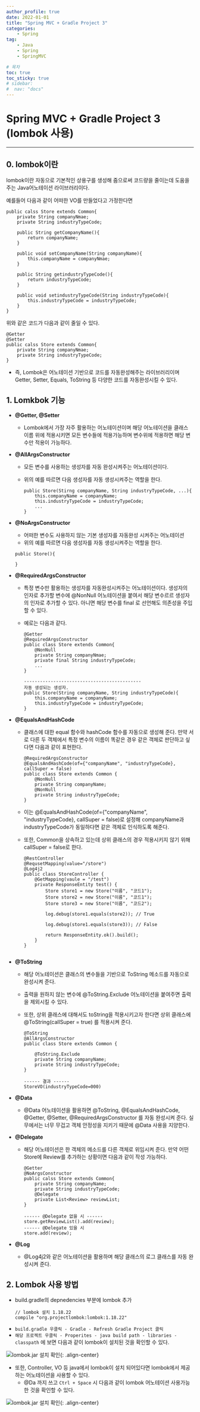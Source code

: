 ```yaml
---
author_profile: true
date: 2022-01-01
title: "Spring MVC + Gradle Project 3"
categories: 
    - Spring
tag: 
    - Java
    - Spring
    - SpringMVC

# 목차
toc: true  
toc_sticky: true 
# sidebar:
#  nav: "docs"
---
```


# Spring MVC + Gradle Project 3 (lombok 사용)

---

## 0. lombok이란

lombok이란 자동으로 기본적인 상용구를 생성해 줌으로써 코드량을 줄이는데 도움을 주는 Java어노테이션 라이브러리이다.</p>

예를들어 다음과 같이 어떠한 VO를 만들었다고 가정한다면

```
public calss Store extends Common{
    private String companyNmae;
    private String industryTypeCode;

    public String getCompanyName(){
        return companyName;
    }

    public void setCompanyName(String companyName){
        this.companyName = companyNmae;
    }

    public String getindustryTypeCode(){
        return industryTypeCode;
    }

    public void setindustryTypeCode(String industryTypeCode){
        this.industryTypeCode = industryTypeCode;
    }
}
```

위와 같은 코드가 다음과 같이 줄일 수 있다.

```
@Getter
@Setter
public calss Store extends Common{
    private String companyNmae;
    private String industryTypeCode;
}
```


- 즉, Lombok은 어노테이션 기반으로 코드를 자동완성해주는 라이브러리이며 Getter, Setter, Equals, ToString 등 다양한 코드를 자동완성시킬 수 있다.

## 1. Lomkbok 기능

- **@Getter, @Setter**
  - Lombok에서 가장 자주 활용하는 어노테이션이며 해당 어노테이션을 클래스 이름 위에 적용시키면 모든 변수들에 적용가능하며 변수위에 적용하면 해당 변수만 적용이 가능하다.
- **@AllArgsConstructor**
  - 모든 변수를 사용하는 생성자를 자동 완성시켜주는 어노테이션이다.
  - 위의 예를 따르면 다음 생성자를 자동 생성시켜주는 역할을 한다.

    ```
    public Store(Stirng companyName, String industryTypeCode, ...){
        this.companyName = companyName;
        this.industryTypeCode = industryTypeCode;
        ...
    }
    ```

- **@NoArgsConstructor**
  -  어떠한 변수도 사용하지 않는 기본 생성자를 자동완성 시켜주는 어노테이션
  -  위의 예를 따르면 다음 생성자를 자동 생성시켜주는 역할을 한다.

    ```
    public Store(){

    }
    ```

- **@RequiredArgsConstructor**
  - 특정 변수만 활용하는 생성자를 자동완성시켜주는 어노테이션이다. 생성자의 인자로 추가할 변수에 @NonNull 어노테이션을 붙여서 해당 변수르르 생성자의 인자로 추가할 수 있다. 아니면 해당 변수를 final 로 선언해도 의존성을 주입할 수 있다.
  - 예로는 다음과 같다.

    ```
    @Getter
    @RequiredArgsConstructor
    public class Store extends Common{
        @NonNull
        private String companyNmae;
        private final String industryTypeCode;
        ...
    }
    
    --------------------------------------------
    자동 생성되는 생성자.
    public Store(String companyName, String industryTypeCode){
        this.companyName = companyName;
        this.industryTypeCode = industryTypeCode;
    }
    ```

- **@EqualsAndHashCode**
  - 클래스에 대한 equal 함수와 hashCode 함수를 자동으로 생성해 준다. 만약 서로 다른 두 객체에서 특정 변수의 이름이 똑같은 경우 같은 객체로 판단하고 싶다면 다음과 같이 표현한다.

    ```
    @RequiredArgsConstructor
    @EqualsAndHashCode(of={"companyName", "industryTypeCode}, callSuper = false)
    public class Store extends Common {
        @NonNull
        private String companyName;
        @NonNull
        private String industryTypeCode;
    }
    ```
    
  - 이는 @EqualsAndHashCode(of={"companyName", "industryTypeCode}, callSuper = false)로 설정해 companyName과 industryTypeCode가 동일하다면 같은 객체로 인식하도록 해준다.
  - 또한, Common을 상속하고 있는데 상위 클래스의 경우 적용시키지 않기 위해 callSuper = false로 한다.

    ```
    @RestController
    @RequsetMapping(value="/store")
    @Log4j2
    public class StoreController {
        @GetMapping(vaule = "/test")
        private ResponseEntity test() {
            Store store1 = new Store("이름", "코드1");
            Store store2 = new Store("이름", "코드1");
            Store store3 = new Store("이름", "코드2");

            log.debug(store1.equals(store2)); // True

            log.debug(store1.equals(store3)); // False

            return ResponseEntity.ok().build();
        }
    }


- **@ToString**
  - 해당 어노테이션은 클래스의 변수들을 기반으로 ToString 메소드를 자동으로 완성시켜 준다. 
  - 출력을 원하지 않는 변수에 @ToString.Exclude 어노테이션을 붙여주면 출력을 제외시킬 수 있다.
  - 또한, 상위 클래스에 대해서도 toString을 적용시키고자 한다면 상위 클래스에 @ToString(callSuper = true) 를 적용시켜 준다.

    ```
    @ToString
    @AllArgsConstructor
    public class Store extends Common {

        @ToString.Exclude
        private String companyName;
        private String industryTypeCode;
    }

    ------ 결과 ------
    StoreVO(industryTypeCode=000)
    ```

- **@Data**
  - @Data 어노테이션을 활용하면 @ToString, @EqualsAndHashCode, @Getter, @Setter, @RequiredArgsConstructor 를 자동 완성시켜 준다. 실무에서는 너무 무겁고 객체 안정성을 지키기 때문에 @Data 사용을 지양한다.

- **@Delegate**
  - 해당 어노테이션은 한 객체의 메소드를 다른 객체로 위임시켜 준다. 만약 어떤 Store에 Review를 추가하는 상황이면 다음과 같이 작성 가능하다.

    ```
    @Getter
    @NoArgsConstructor
    public calss Store extends Common{
        private String companyName;
        private String industryTypeCode;
        @Delegate
        private List<Review> reviewList;
    }

    ------ @Delegate 없을 시 ------
    store.getReviewList().add(review); 
    ------ @Delegate 있을 시 
    store.add(review);
    ```

- **@Log**
  - @Log4j2와 같은 어노테이션을 활용하며 해당 클래스의 로그 클래스를 자동 완성시켜 준다. 


## 2. Lombok 사용 방법

- build.gradle의 depnedencies 부분에 lombok 추가 
    ```
    // lombok 설치 1.18.22
	compile "org.projectlombok:lombok:1.18.22"
    ```
- `build.gradle 우클릭 - Gradle - Refresh Gradle Project 클릭`
- `해당 프로젝트 우클릭 - Properites - java build path - libraries - classpath` 에 보면 다음과 같이 lombok이 설치된 것을 확인할 수 있다.

![lombok.jar 설치 확인](/assets/images/springmvc14.PNG){: .align-center}

- 또한, Controller, VO 등 java에서 lombok이 설치 되어있다면 lombok에서 제공하는 어노테이션을 사용할 수 있다.
  - @Da 까지 쓰고 `Ctrl + Space` 시 다음과 같이 lombok 어노테이션 사용가능한 것을 확인할 수 있다.

![lombok.jar 설치 확인](/assets/images/springmvc15.PNG){: .align-center}